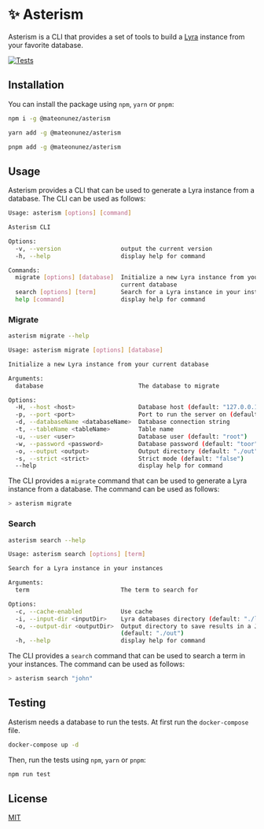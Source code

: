 # ✨ Asterism

Asterism is a CLI that provides a set of tools to build a [Lyra](https://github.com/lyrasearch/lyra) instance from your favorite database.

[![Tests](https://github.com/mateonunez/asterism/actions/workflows/ci.yml/badge.svg?branch=main)](https://github.com/mateonunez/asterism/actions/workflows/ci.yml)

## Installation

You can install the package using `npm`, `yarn` or `pnpm`:

```bash
npm i -g @mateonunez/asterism
```
```bash
yarn add -g @mateonunez/asterism
```
```bash
pnpm add -g @mateonunez/asterism
```

## Usage

Asterism provides a CLI that can be used to generate a Lyra instance from a database. The CLI can be used as follows:

```bash
Usage: asterism [options] [command]

Asterism CLI

Options:
  -v, --version                 output the current version
  -h, --help                    display help for command

Commands:
  migrate [options] [database]  Initialize a new Lyra instance from your
                                current database
  search [options] [term]       Search for a Lyra instance in your instances
  help [command]                display help for command
```

### Migrate

```bash
asterism migrate --help
```

```bash
Usage: asterism migrate [options] [database]

Initialize a new Lyra instance from your current database

Arguments:
  database                           The database to migrate

Options:
  -H, --host <host>                  Database host (default: "127.0.0.1")
  -p, --port <port>                  Port to run the server on (default: "3306")
  -d, --databaseName <databaseName>  Database connection string
  -t, --tableName <tableName>        Table name
  -u, --user <user>                  Database user (default: "root")
  -w, --password <password>          Database password (default: "toor")
  -o, --output <output>              Output directory (default: "./out")
  -s, --strict <strict>              Strict mode (default: "false")
  --help                             display help for command
```

The CLI provides a `migrate` command that can be used to generate a Lyra instance from a database. The command can be used as follows:

```bash
> asterism migrate
```

### Search

```bash
asterism search --help
```

```bash
Usage: asterism search [options] [term]

Search for a Lyra instance in your instances

Arguments:
  term                          The term to search for

Options:
  -c, --cache-enabled           Use cache
  -i, --input-dir <inputDir>    Lyra databases directory (default: "./lyra")
  -o, --output-dir <outputDir>  Output directory to save results in a JSON
                                (default: "./out")
  -h, --help                    display help for command
```

The CLI provides a `search` command that can be used to search a term in your instances. The command can be used as follows:

```bash
> asterism search "john"
```

## Testing

Asterism needs a database to run the tests. At first run the `docker-compose` file.

```bash
docker-compose up -d
```

Then, run the tests using `npm`, `yarn` or `pnpm`:

```bash
npm run test
```

## License

[MIT](/LICENSE)

